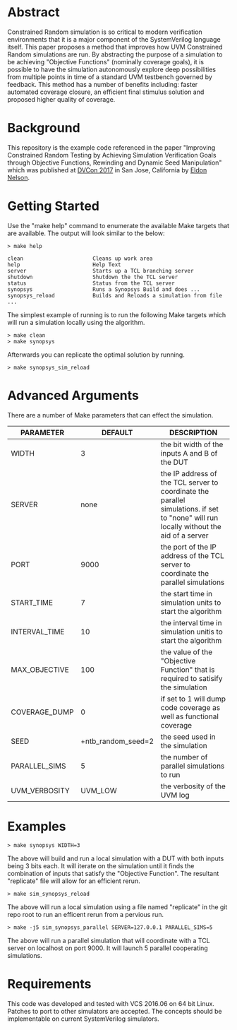 # Abstract

Constrained Random simulation is so critical to modern verification environments that it is a major component of the SystemVerilog language itself. This paper proposes a method that improves how UVM Constrained Random simulations are run. By abstracting the purpose of a simulation to be achieving "Objective Functions" (nominally coverage goals), it is possible to have the simulation autonomously explore deep possibilities from multiple points in time of a standard UVM testbench governed by feedback. This method has a number of benefits including: faster automated coverage closure, an efficient final stimulus solution and proposed higher quality of coverage.

# Background

This repository is the example code referenced in the paper "Improving Constrained Random Testing by Achieving Simulation Verification Goals through Objective Functions, Rewinding and Dynamic Seed Manipulation" which was published at [DVCon 2017](http://www.dvcon.com) in San Jose, California by [Eldon Nelson](http://tenthousandfailures.com).

# Getting Started

Use the "make help" command to enumerate the available Make targets that are available. The output will look similar to the below:

```
> make help

clean                      Cleans up work area
help                       Help Text
server                     Starts up a TCL branching server
shutdown                   Shutdown the the TCL server
status                     Status from the TCL server
synopsys                   Runs a Synopsys Build and does ...
synopsys_reload            Builds and Reloads a simulation from file
...
```

The simplest example of running is to run the following Make targets which will run a simulation locally using the algorithm.

```
> make clean
> make synopsys
```

Afterwards you can replicate the optimal solution by running.

```
> make synopsys_sim_reload
```

# Advanced Arguments

There are a number of Make parameters that can effect the simulation.

PARAMETER      | DEFAULT            | DESCRIPTION
---------------|--------------------|------------
WIDTH          | 3                  | the bit width of the inputs A and B of the DUT
SERVER         | none               | the IP address of the TCL server to coordinate the parallel simulations. if set to "none" will run locally without the aid of a server
PORT           | 9000               | the port of the IP address of the TCL server to coordinate the parallel simulations
START_TIME     | 7                  | the start time in simulation units to start the algorithm
INTERVAL_TIME  | 10                 | the interval time in simulation unitis to start the algorithm
MAX_OBJECTIVE  | 100                | the value of the "Objective Function" that is required to satisify the simulation
COVERAGE_DUMP  | 0                  | if set to 1 will dump code coverage as well as functional coverage
SEED           | +ntb_random_seed=2 | the seed used in the simulation
PARALLEL_SIMS  | 5                  | the number of parallel simulations to run
UVM_VERBOSITY  | UVM_LOW            | the verbosity of the UVM log

# Examples

```
> make synopsys WIDTH=3
```

The above will build and run a local simulation with a DUT with both inputs being 3 bits each. It will iterate on the simulation until it finds the combination of inputs that satisfy the "Objective Function". The resultant "replicate" file will allow for an efficient rerun.

```
> make sim_synopsys_reload
```

The above will run a local simulation using a file named "replicate" in the git repo root to run an efficent rerun from a pervious run.

```
> make -j5 sim_synopsys_parallel SERVER=127.0.0.1 PARALLEL_SIMS=5
```

The above will run a parallel simulation that will coordinate with a TCL server on localhost on port 9000. It will launch 5 parallel cooperating simulations.

# Requirements

This code was developed and tested with VCS 2016.06 on 64 bit Linux. Patches to port to other simulators are accepted. The concepts should be implementable on current SystemVerilog simulators.
